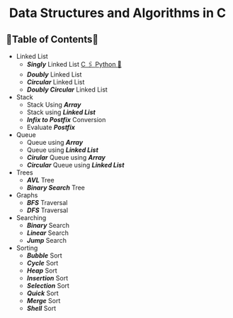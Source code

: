 
  <h1 align="center">Data Structures and Algorithms in C</h1>

## 🌟Table of Contents🌟 

- Linked List
  - ***Singly*** Linked List [ C 🖇️  ]() [  Python 🔗  ]()
  - ***Doubly*** Linked List
  - ***Circular*** Linked List
  - ***Doubly Circular*** Linked List
- Stack
   - Stack Using ***Array***
   - Stack using ***Linked List***
   - ***Infix to Postfix*** Conversion
   - Evaluate ***Postfix***
- Queue
   - Queue using ***Array***
   - Queue using ***Linked List***
   - ***Cirular*** Queue using ***Array***
   - ***Circular*** Queue using ***Linked List***
- Trees
  - ***AVL*** Tree
  - ***Binary Search*** Tree
- Graphs
  - ***BFS*** Traversal
  - ***DFS*** Traversal
- Searching
  - ***Binary*** Search
  - ***Linear*** Search
  - ***Jump*** Search
- Sorting
  - ***Bubble*** Sort
  - ***Cycle*** Sort
  - ***Heap*** Sort
  - ***Insertion*** Sort
  - ***Selection*** Sort
  - ***Quick*** Sort
  - ***Merge*** Sort
  - ***Shell*** Sort





